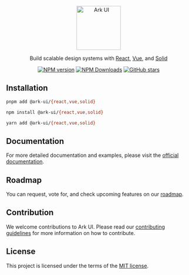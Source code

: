 <br /><br />

<p align="center">
  <a href="https://github.com/chakra-ui/ark">
    <img src="https://ark-ui.com/images/ark-logo-on-brand.svg" alt="Ark UI" width="120" />
  </a>
</p>

<p align="center">
Build scalable design systems with <a href="https://reactjs.org/">React</a>, <a href="https://vuejs.org/">Vue</a>, and <a href="https://solidjs.com/">Solid</a>
</p>

<p align="center">
<a href="https://www.npmjs.com/package/@ark-ui/react" target="__blank"><img src="https://img.shields.io/npm/v/@ark-ui/react" alt="NPM version"/></a>
<a href="https://www.npmjs.com/package/@ark-ui/react" target="__blank"><img alt="NPM Downloads" src="https://img.shields.io/npm/dm/@ark-ui/react"/></a>
<a href="https://github.com/chakra-ui/ark" target="__blank"><img alt="GitHub stars" src="https://img.shields.io/github/stars/chakra-ui/ark"/></a>
</p>

<!-- Enable when we have a new og image -->
<!-- ![hero image](https://ark-ui.com/images/og-image.png) -->

## Installation

```bash
pnpm add @ark-ui/{react,vue,solid}
```

```bash
npm install @ark-ui/{react,vue,solid}
```

```bash
yarn add @ark-ui/{react,vue,solid}
```

## Documentation

For more detailed documentation and examples, please visit the [official documentation](https://ark-ui.com/).

## Roadmap

You can request, vote for, and check upcoming features on our [roadmap](https://ark-ui.canny.io/).

## Contribution

We welcome contributions to Ark UI. Please read our
[contributing guidelines](https://github.com/chakra-ui/ark/blob/main/CONTRIBUTING.md) for more information on how to
contribute.

## License

This project is licensed under the terms of the [MIT license](https://github.com/chakra-ui/ark/blob/main/LICENSE).
